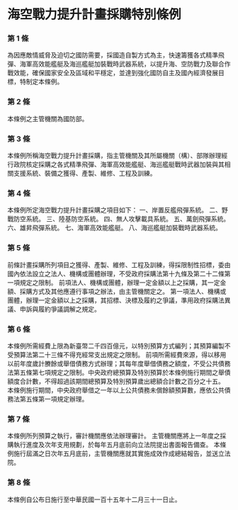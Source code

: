 # 海空戰力提升計畫採購特別條例

### 第 1 條

為因應敵情威脅及迫切之國防需要，採國造自製方式為主，快速籌獲各式精準飛彈、海軍高效能艦艇及海巡艦艇加裝戰時武器系統，以提升海、空防戰力及聯合作戰效能，確保國家安全及區域和平穩定，並達到強化國防自主及國內經濟發展目標，特制定本條例。

### 第 2 條

本條例之主管機關為國防部。

### 第 3 條

本條例所稱海空戰力提升計畫採購，指主管機關及其所屬機關（構）、部隊辦理經行政院核定採購之各式精準飛彈、海軍高效能艦艇、海巡艦艇戰時武器加裝與其相關支援系統、裝備之獲得、產製、維修、工程及訓練。

### 第 4 條

本條例所定海空戰力提升計畫採購之項目如下：
一、岸置反艦飛彈系統。
二、野戰防空系統。
三、陸基防空系統。
四、無人攻擊載具系統。
五、萬劍飛彈系統。
六、雄昇飛彈系統。
七、海軍高效能艦艇。
八、海巡艦艇加裝戰時武器系統。

### 第 5 條

前條計畫採購所列項目之獲得、產製、維修、工程及訓練，得採限制性招標，委由國內依法設立之法人、機構或團體辦理，不受政府採購法第十九條及第二十二條第一項規定之限制。
前項法人、機構或團體，辦理一定金額以上之採購，其一定金額、採購方式及其他應遵行事項之辦法，由主管機關定之。
第一項法人、機構或團體，辦理一定金額以上之採購，其招標、決標及履約之爭議，準用政府採購法異議、申訴與履約爭議調解之規定。

### 第 6 條

本條例所需經費上限為新臺幣二千四百億元，以特別預算方式編列；其預算編製不受預算法第二十三條不得充經常支出規定之限制。
前項所需經費來源，得以移用以前年度歲計賸餘或舉借債務方式辦理；其每年度舉借債務之額度，不受公共債務法第五條第七項規定之限制。中央政府總預算及特別預算於本條例施行期間之舉債額度合計數，不得超過該期間總預算及特別預算歲出總額合計數之百分之十五。
本條例施行期間，中央政府舉借之一年以上公共債務未償餘額預算數，應依公共債務法第五條第一項規定辦理。

### 第 7 條

本條例所列預算之執行，審計機關應依法辦理審計。
主管機關應將上一年度之採購執行進度及次年支用規劃，於每年五月底前向立法院提出書面報告備查。
本條例施行屆滿之日次年五月底前，主管機關應就其實施成效作成總結報告，並送立法院。

### 第 8 條

本條例自公布日施行至中華民國一百十五年十二月三十一日止。

